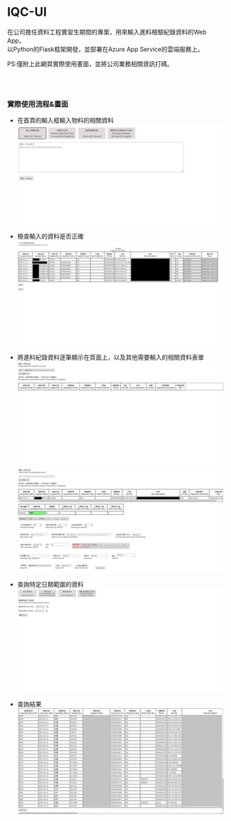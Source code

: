 # IQC-UI
在公司擔任資料工程實習生期間的專案，用來輸入進料檢驗紀錄資料的Web App，
<br>
以Python的Flask框架開發，並部署在Azure App Service的雲端服務上。

PS:僅附上此網頁實際使用畫面，並將公司業務相關資訊打碼。

<br><br>

### 實際使用流程&畫面
* 在首頁的輸入框輸入物料的相關資料
![](https://github.com/Tedfeng0127/IQC-UI/blob/ed67cf3e1eee6331fed41428f83990d93af98974/img/home%20page.jpg)

* 檢查輸入的資料是否正確
![](https://github.com/Tedfeng0127/IQC-UI/blob/ed67cf3e1eee6331fed41428f83990d93af98974/img/page2.jpg)

* 將進料紀錄資料逐筆顯示在頁面上，以及其他需要輸入的相關資料表單
![](https://github.com/Tedfeng0127/IQC-UI/blob/ed67cf3e1eee6331fed41428f83990d93af98974/img/page3.jpg)
![](https://github.com/Tedfeng0127/IQC-UI/blob/ed67cf3e1eee6331fed41428f83990d93af98974/img/page4.jpg)

* 查詢特定日期範圍的資料
![](https://github.com/Tedfeng0127/IQC-UI/blob/6ad335b72a0a260ce8b14106dcd5ee970db74626/img/query%20page.jpg)

* 查詢結果
![](https://github.com/Tedfeng0127/IQC-UI/blob/6ad335b72a0a260ce8b14106dcd5ee970db74626/img/query%20result%20page.jpg)

